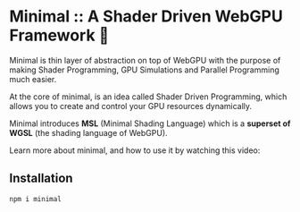 # Minimal :: A Shader Driven WebGPU Framework 💎

Minimal is thin layer of abstraction on top of WebGPU with the purpose of making Shader Programming, GPU Simulations and Parallel Programming much easier.

At the core of minimal, is an idea called Shader Driven Programming, which allows you to create and control your GPU resources dynamically.

Minimal introduces **MSL** (Minimal Shading Language) which is a **superset of WGSL** (the shading language of WebGPU).

Learn more about minimal, and how to use it by watching this video:


## Installation

```bash
npm i minimal
```
